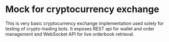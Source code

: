 # Mock for cryptocurrency exchange
This is very basic cryptocurrency exchange implementation used solely for testing of crypto-trading bots.
It exposes REST api for wallet and order management and WebSocket API for live orderbook retrieval.
